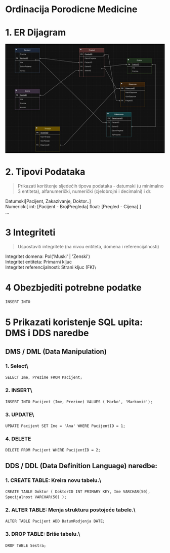 # Ordinacija Porodicne Medicine

# 1. ER Dijagram
![AAAa](https://github.com/JovanJevtic/aa/blob/main/IMG.jpg)

# 2. Tipovi Podataka

> Prikazati korištenje sljedećih tipova podataka - datumski (u minimalno 3 entiteta), alfanumerički, numerički (cjelobrojni i decimalni) i dr.

Datumski[Pacijent, Zakazivanje, Doktor..]\
Numericki[
    int: [Pacijent - BrojPregleda]
    float: [Pregled - Cijena]
]\
...

# 3 Integriteti

> Uspostaviti integritete (na nivou entiteta, domena i referencijalnosti)

Integritet domena: Pol('Muski' | 'Zenski')\
Integritet entiteta: Primarni kljuc\
Integritet referencijalnosti: Strani kljuc (FK)\

# 4 Obezbjediti potrebne podatke
`INSERT INTO`

# 5 Prikazati koristenje SQL upita: DMS i DDS naredbe

## DMS / DML (Data Manipulation) 

### 1. Select\

`SELECT Ime, Prezime FROM Pacijent;`
### 2. INSERT\

`INSERT INTO Pacijent (Ime, Prezime) VALUES ('Marko', 'Marković');`
### 3. UPDATE\

`UPDATE Pacijent SET Ime = 'Ana' WHERE PacijentID = 1;`
### 4. DELETE
`DELETE FROM Pacijent WHERE PacijentID = 2;`

## DDS / DDL (Data Definition Language) naredbe:

### 1. CREATE TABLE: Kreira novu tabelu.\
`
CREATE TABLE Doktor (
    DoktorID INT PRIMARY KEY,
    Ime VARCHAR(50),
    Specijalnost VARCHAR(50)
);
`

### 2. ALTER TABLE: Menja strukturu postojeće tabele.\
`ALTER TABLE Pacijent ADD DatumRodjenja DATE;`

### 3. DROP TABLE: Briše tabelu.\
`DROP TABLE Sestra;`